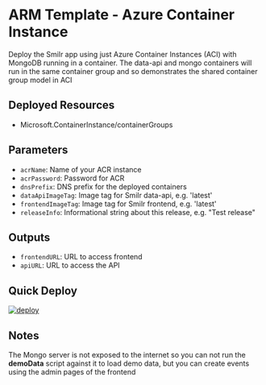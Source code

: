 # ARM Template - Azure Container Instance
Deploy the Smilr app using just Azure Container Instances (ACI) with MongoDB running in a container. The data-api and mongo containers will run in the same container group and so demonstrates the shared container group model in ACI  

## Deployed Resources
- Microsoft.ContainerInstance/containerGroups

## Parameters
- `acrName`: Name of your ACR instance
- `acrPassword`: Password for ACR
- `dnsPrefix`: DNS prefix for the deployed containers
- `dataApiImageTag`: Image tag for Smilr data-api, e.g. 'latest'
- `frontendImageTag`: Image tag for Smilr frontend, e.g. 'latest'
- `releaseInfo`: Informational string about this release, e.g. "Test release"

## Outputs
- `frontendURL`: URL to access frontend
- `apiURL`: URL to access the API

## Quick Deploy
[![deploy](https://raw.githubusercontent.com/benc-uk/azure-arm/master/etc/azuredeploy.png)](https://portal.azure.com/#create/Microsoft.Template/uri/https%3A%2F%2Fraw.githubusercontent.com%2Fbenc-uk%2Fsmilr%2Fmaster%2Fazure%2Ftemplates%2Faci-mongo%2Fazuredeploy.json)  

## Notes
The Mongo server is not exposed to the internet so you can not run the **demoData** script against it to load demo data, but you can create events using the admin pages of the frontend